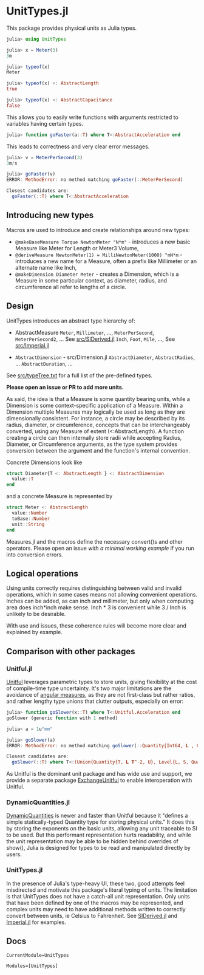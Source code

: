 # UnitTypes.jl
This package provides physical units as Julia types.

```julia
julia> using UnitTypes

julia> x = Meter(3)
3m

julia> typeof(x)
Meter

julia> typeof(x) <: AbstractLength
true

julia> typeof(x) <: AbstractCapacitance
false
```

This allows you to easily write functions with arguments restricted to variables having certain types.
```julia
julia> function goFaster(a::T) where T<:AbstractAcceleration end
```

This leads to correctness and very clear error messages.
```julia
julia> v = MeterPerSecond(3)
3m/s

julia> goFaster(v)
ERROR: MethodError: no method matching goFaster(::MeterPerSecond)

Closest candidates are:
  goFaster(::T) where T<:AbstractAcceleration
```

## Introducing new types
Macros are used to introduce and create relationships around new types:
* `@makeBaseMeasure Torque NewtonMeter "N*m"` - introduces a new basic Measure like Meter for Length or Meter3 Volume,
* `@deriveMeasure NewtonMeter(1) = MilliNewtonMeter(1000) "mN*m` - introduces a new name for a Measure, often a prefix like Millimeter or an alternate name like Inch, 
* `@makeDimension Diameter Meter` - creates a Dimension, which is a Measure in some particular context, as diameter, radius, and circumference all refer to lengths of a circle.

## Design
UnitTypes introduces an abstract type hierarchy of:
* AbstractMeasure
`Meter`, `Millimeter`, ..., `MeterPerSecond`, `MeterPerSecond2`, ... See [src/SIDerived.jl](src/SIDerived.jl)
`Inch`, `Foot`, `Mile`, ..., See [src/Imperial.jl](src/Imperial.jl)

* `AbstractDimension` - src/Dimension.jl
`AbstractDiameter`, `AbstractRadius`, ...
`AbstractDuration`, ...

See [src/typeTree.txt](src/typeTree.txt) for a full list of the pre-defined types.

**Please open an issue or PR to add more units.**

As said, the idea is that a Measure is some quantity bearing units, while a Dimension is some context-specific application of a Measure.
Within a Dimension multiple Measures may logically be used as long as they are dimensionally consistent.
For instance, a circle may be described by its radius, diameter, or circumference, concepts that can be interchangeably converted, using any Measure of extent (<:AbstractLength).
A function creating a circle can then internally store radii while accepting Radius, Diameter, or Circumference arguments, as the type system provides conversion between the argument and the function's internal convention.

Concrete Dimensions look like
```julia
struct Diameter{T <: AbstractLength } <: AbstractDimension
  value::T
end
```
and a concrete Measure is represented by
```julia
struct Meter <: AbstractLength
  value::Number
  toBase::Number
  unit::String
end
```

Measures.jl and the macros define the necessary convert()s and other operators.
Please open an issue _with a minimal working example_ if you run into conversion errors.

## Logical operations
Using units correctly requires distinguishing between valid and invalid operations, which in some cases means not allowing convenient operations.
Inches can be added, as can inch and millimeter, but only when computing area does inch*inch make sense.
Inch * 3 is convenient while 3 / Inch is unlikely to be desirable.

With use and issues, these coherence rules will become more clear and explained by example.

## Comparison with other packages

### Unitful.jl
[Unitful](https://painterqubits.github.io/Unitful.jl/latest/) leverages parametric types to store units, giving flexibility at the cost of compile-time type uncertainty.
It's two major limitations are the avoidance of [angular measures](https://painterqubits.github.io/Unitful.jl/latest/trouble/#promotion-with-dimensionless-numbers), as they are not first-class but rather ratios, and rather lengthy type unions that clutter outputs, especially on error:

```julia
julia> function goSlower(x::T) where T<:Unitful.Acceleration end
goSlower (generic function with 1 method)

julia> a = 1u"mm"

julia> goSlower(a)
ERROR: MethodError: no method matching goSlower(::Quantity{Int64, 𝐋 , Unitful.FreeUnits{(mm,), 𝐋 , nothing}})

Closest candidates are:
  goSlower(::T) where T<:(Union{Quantity{T, 𝐋 𝐓^-2, U}, Level{L, S, Quantity{T, 𝐋 𝐓^-2, U}} where {L, S}} where {T, U}) 
```

As Unitful is the dominant unit package and has wide use and support, we provide a separate package [ExchangeUnitful](https://github.com/mechanomy/ExchangeUnitful.jl) to enable interoperation with Unitful.

### DynamicQuantities.jl
[DynamicQuantities](https://github.com/SymbolicML/DynamicQuantities.jl) is newer and faster than Unitful because it "defines a simple statically-typed Quantity type for storing physical units."
It does this by storing the exponents on the basic units, allowing any unit traceable to SI to be used.
But this performant representation hurts readability, and while the unit representation may be able to be hidden behind overrides of show(), Julia is designed for types to be read and manipulated directly by users.

### UnitTypes.jl
In the presence of Julia's type-heavy UI, these two, good attempts feel misdirected and motivate this package's literal typing of units.
The limitation is that UnitTypes does not have a catch-all unit representation.
Only units that have been defined by one of the macros may be represented, and complex units may need to have additional methods written to correctly convert between units, ie Celsius to Fahrenheit.
See [SIDerived.jl](./src/SIDerived.jl) and [Imperial.jl](./src/Imperial.jl) for examples.

## Docs

```@meta
CurrentModule=UnitTypes
```

```@autodocs
Modules=[UnitTypes]
```

